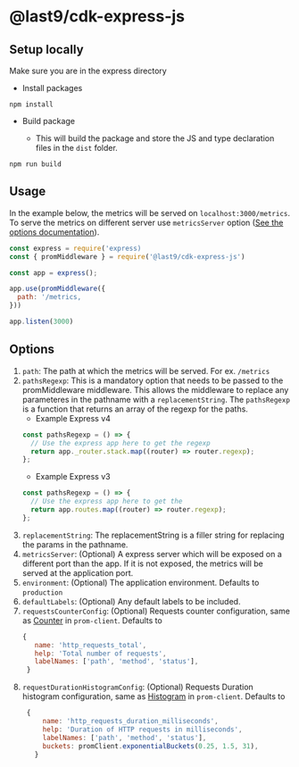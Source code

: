 # @last9/cdk-express-js

## Setup locally

Make sure you are in the express directory

- Install packages

```
npm install
```

- Build package

  - This will build the package and store the JS and type declaration files in
    the `dist` folder.

```
npm run build
```

## Usage

In the example below, the metrics will be served on `localhost:3000/metrics`. To
serve the metrics on different server use `metricsServer` option
([See the options documentation](#options)).

```js
const express = require('express)
const { promMiddleware } = require('@last9/cdk-express-js')

const app = express();

app.use(promMiddleware({
  path: '/metrics,
}))

app.listen(3000)

```

## Options

1. `path`: The path at which the metrics will be served. For ex. `/metrics`
2. `pathsRegexp`: This is a mandatory option that needs to be passed to the
   promMiddleware middleware. This allows the middleware to replace any
   parameteres in the pathname with a `replacementString`. The `pathsRegexp` is
   a function that returns an array of the regexp for the paths.
   - Example Express v4
   ```js
   const pathsRegexp = () => {
     // Use the express app here to get the regexp
     return app._router.stack.map((router) => router.regexp);
   };
   ```
   - Example Express v3
   ```js
   const pathsRegexp = () => {
     // Use the express app here to get the
     return app.routes.map((router) => router.regexp);
   };
   ```
3. `replacementString`: The replacementString is a filler string for replacing
   the params in the pathname.
4. `metricsServer`: (Optional) A express server which will be exposed on a
   different port than the app. If it is not exposed, the metrics will be served
   at the application port.
5. `environment`: (Optional) The application environment. Defaults to
   `production`
6. `defaultLabels`: (Optional) Any default labels to be included.
7. `requestsCounterConfig`: (Optional) Requests counter configuration, same as
   [Counter](https://github.com/siimon/prom-client#counter) in `prom-client`.
   Defaults to
   ```js
   {
      name: 'http_requests_total',
      help: 'Total number of requests',
      labelNames: ['path', 'method', 'status'],
    }
   ```
8. `requestDurationHistogramConfig`: (Optional) Requests Duration histogram
   configuration, same as
   [Histogram](https://github.com/siimon/prom-client#histogram) in
   `prom-client`. Defaults to
   ```js
    {
        name: 'http_requests_duration_milliseconds',
        help: 'Duration of HTTP requests in milliseconds',
        labelNames: ['path', 'method', 'status'],
        buckets: promClient.exponentialBuckets(0.25, 1.5, 31),
      }
   ```
